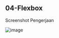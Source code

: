 ## 04-Flexbox ##
Screenshot Pengerjaan 

![image](https://user-images.githubusercontent.com/73489643/133629495-cc3c206a-e4b9-4785-bec3-97133abea6a8.png)

